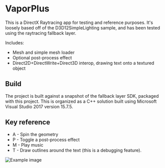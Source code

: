 # VaporPlus
This is a DirectX Raytracing app for testing and reference purposes. It's loosely based off of the D3D12SimpleLighting sample, and has been tested using the raytracing fallback layer.

Includes:
* Mesh and simple mesh loader
* Optional post-process effect
* Direct2D+DirectWrite+Direct3D interop, drawing text onto a textured object

## Build
The project is built against a snapshot of the fallback layer SDK, packaged with this project.
This is organized as a C++ solution built using Microsoft Visual Studio 2017 version 15.7.5.

## Key reference
* A - Spin the geometry
* P - Toggle a post-process effect
* M - Play music
* T - Draw outlines around the text (this is a debugging feature).

![Example image](https://raw.githubusercontent.com/clandrew/vapor/master/Images/Default.gif "Example image")
